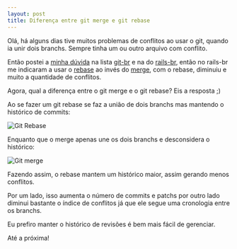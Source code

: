 ```yaml
---
layout: post
title: Diferença entre git merge e git rebase
---
```


Olá, há alguns dias tive muitos problemas de conflitos ao usar o git, quando ia unir dois branchs. Sempre tinha um ou outro arquivo com conflito.

Então postei a [minha dúvida](http://groups.google.com/group/git-br/browse_thread/thread/d531975c7448e97d) na lista [git-br](http://groups.google.com/group/git-br) e na do [rails-br](http://groups.google.com/group/rails-br/browse_thread/thread/d9d041a1860cc880/922b2c5e56ccd24f?lnk=gst&amp;q=Conflitos+ao+fazer+merge#922b2c5e56ccd24f), então no rails-br me indicaram a usar o [rebase](http://www.kernel.org/pub/software/scm/git/docs/git-rebase.html) ao invés do [merge](http://www.kernel.org/pub/software/scm/git/docs/git-merge.html), com o rebase, diminuiu e muito a quantidade de conflitos.

Agora, qual a diferença entre o git merge e o git rebase? Eis a resposta ;)

Ao se fazer um git rebase se faz a união de dois branchs mas mantendo o histórico de commits:

![Git Rebase](http://book.git-scm.com/images/figure/rebase4.png)

Enquanto que o merge apenas une os dois branchs e desconsidera o histórico:

![Git merge](http://book.git-scm.com/images/figure/rebase2.png)

Fazendo assim, o rebase mantem um histórico maior, assim gerando menos conflitos.

Por um lado, isso aumenta o número de commits e patchs por outro lado diminui bastante o índice de conflitos já que ele segue uma cronologia entre os branchs.

Eu prefiro manter o histórico de revisões é bem mais fácil de gerenciar.

Até a próxima!
